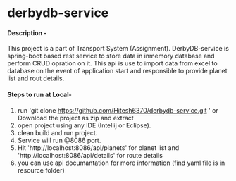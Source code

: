 # derbydb-service

#### Description - 
This project is a part of Transport System (Assignment). DerbyDB-service is spring-boot based rest service to store data in inmemory database and perform CRUD opration on it. This api is use to import data from excel to database on the event of application start and responsible to provide planet list and rout details.

#### Steps to run at Local-
1. run 'git clone https://github.com/Hitesh6370/derbydb-service.git ' or Download the project as zip and extract  
2. open project using any IDE (Intellij or Eclipse).   
3. clean build and run project.   
4. Service will run @8086 port.    
5. Hit 'http://localhost:8086/api/planets' for planet list and 'http://localhost:8086/api/details' for route details   
6. you can use api documantation for more information (find yaml file is in resource folder)   
